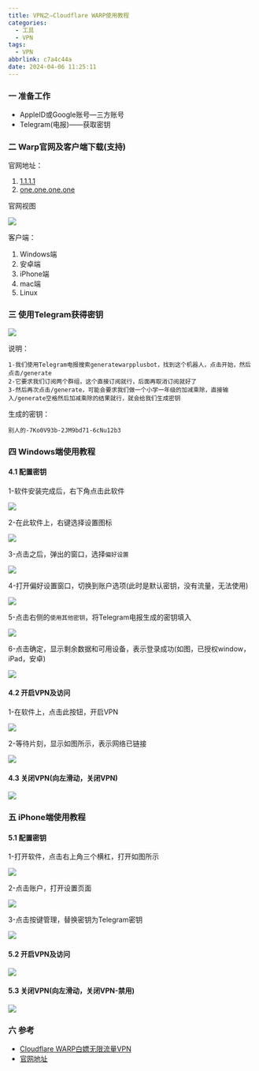 ```yaml
---
title: VPN之—Cloudflare WARP使用教程
categories:
  - 工具
  - VPN
tags:
  - VPN
abbrlink: c7a4c44a
date: 2024-04-06 11:25:11
---
```

### 一 准备工作

* AppleID或Google账号—三方账号
* Telegram(电报)——获取密钥

<!--more-->

### 二 Warp官网及客户端下载(支持)

官网地址：

1. [1.1.1.1](https://1.1.1.1/)
2. [one.one.one.one](https://one.one.one.one/)

官网视图

![][00]

客户端：

1. Windows端
2. 安卓端
3. iPhone端
4. mac端
5. Linux

### 三 使用Telegram获得密钥

![][01]

说明：

```
1-我们使用Telegram电报搜索generatewarpplusbot，找到这个机器人，点击开始，然后点击/generate
2-它要求我们订阅两个群组，这个直接订阅就行，后面再取消订阅就好了
3-然后再次点击/generate，可能会要求我们做一个小学一年级的加减乘除，直接输入/generate空格然后加减乘除的结果就行，就会给我们生成密钥
```

生成的密钥：

```
别人的-7Ko0V93b-2JM9bd71-6cNu12b3
```

### 四 Windows端使用教程

#### 4.1 配置密钥

1-软件安装完成后，右下角点击此软件

![][02]

2-在此软件上，右键选择设置图标

![][03]

3-点击之后，弹出的窗口，选择`偏好设置`

![][04]

4-打开偏好设置窗口，切换到账户选项(此时是默认密钥，没有流量，无法使用)

![][05]

5-点击右侧的`使用其他密钥`，将Telegram电报生成的密钥填入

![][06]

6-点击确定，显示剩余数据和可用设备，表示登录成功(如图，已授权window，iPad，安卓)

![][07]

#### 4.2 开启VPN及访问

1-在软件上，点击此按钮，开启VPN

![][08]

2-等待片刻，显示如图所示，表示网络已链接

![][09]

#### 4.3 关闭VPN(向左滑动，关闭VPN)

![][08]

### 五 iPhone端使用教程

#### 5.1 配置密钥

1-打开软件，点击右上角三个横杠，打开如图所示

![][10]

2-点击账户，打开设置页面

![][11]

3-点击按键管理，替换密钥为Telegram密钥

![][12]

#### 5.2 开启VPN及访问

![][13]

#### 5.3 关闭VPN(向左滑动，关闭VPN-禁用)

![][14]

### 六 参考

* [Cloudflare WARP白嫖无限流量VPN](https://www.techxiaofei.com/post/vpn/warp/)
* [官网地址](https://one.one.one.one/)




[00]:https://cdn.jsdelivr.net/gh/PGzxc/CDN/blog-vpn/vpn-wrap-website.png
[01]:https://cdn.jsdelivr.net/gh/PGzxc/CDN/blog-vpn/vpn-wrap-telegram-generate.png
[02]:https://cdn.jsdelivr.net/gh/PGzxc/CDN/blog-vpn/vpn-wrap-choice.png
[03]:https://cdn.jsdelivr.net/gh/PGzxc/CDN/blog-vpn/vpn-wrap-cloudflare-setting.png
[04]:https://cdn.jsdelivr.net/gh/PGzxc/CDN/blog-vpn/vpn-wrap-cloudflare-preference.png
[05]:https://cdn.jsdelivr.net/gh/PGzxc/CDN/blog-vpn/vpn-wrap-account-default.png
[06]:https://cdn.jsdelivr.net/gh/PGzxc/CDN/blog-vpn/vpn-wrap-account-key-set.png
[07]:https://cdn.jsdelivr.net/gh/PGzxc/CDN/blog-vpn/vpn-wrap-account-login-data.png
[08]:https://cdn.jsdelivr.net/gh/PGzxc/CDN/blog-vpn/vpn-wrap-toggle-begin.png
[09]:https://cdn.jsdelivr.net/gh/PGzxc/CDN/blog-vpn/vpn-wrap-connected.png
[10]:https://cdn.jsdelivr.net/gh/PGzxc/CDN/blog-vpn/vpn-wrap-ios-setting.png
[11]:https://cdn.jsdelivr.net/gh/PGzxc/CDN/blog-vpn/vpn-wrap-ios-account.png
[12]:https://cdn.jsdelivr.net/gh/PGzxc/CDN/blog-vpn/vpn-wrap-ios-account-change.png
[13]:https://cdn.jsdelivr.net/gh/PGzxc/CDN/blog-vpn/vpn-wrap-ios-begin.png
[14]:https://cdn.jsdelivr.net/gh/PGzxc/CDN/blog-vpn/vpn-wrap-ios-end.png


